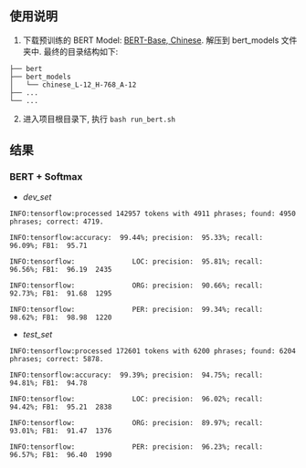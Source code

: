 ## 使用说明

1. 下载预训练的 BERT Model: [BERT-Base, Chinese](https://storage.googleapis.com/bert_models/2018_11_03/chinese_L-12_H-768_A-12.zip). 解压到 bert_models 文件夹中. 
最终的目录结构如下:
```
├── bert
├── bert_models
│   └── chinese_L-12_H-768_A-12
├── ...
└── ...
```

2. 进入项目根目录下, 执行 `bash run_bert.sh`


## 结果
### BERT + Softmax

- *dev_set*

```
INFO:tensorflow:processed 142957 tokens with 4911 phrases; found: 4950 phrases; correct: 4719.

INFO:tensorflow:accuracy:  99.44%; precision:  95.33%; recall:  96.09%; FB1:  95.71

INFO:tensorflow:              LOC: precision:  95.81%; recall:  96.56%; FB1:  96.19  2435

INFO:tensorflow:              ORG: precision:  90.66%; recall:  92.73%; FB1:  91.68  1295

INFO:tensorflow:              PER: precision:  99.34%; recall:  98.62%; FB1:  98.98  1220
```

- *test_set*

```
INFO:tensorflow:processed 172601 tokens with 6200 phrases; found: 6204 phrases; correct: 5878.

INFO:tensorflow:accuracy:  99.39%; precision:  94.75%; recall:  94.81%; FB1:  94.78

INFO:tensorflow:              LOC: precision:  96.02%; recall:  94.42%; FB1:  95.21  2838

INFO:tensorflow:              ORG: precision:  89.97%; recall:  93.01%; FB1:  91.47  1376

INFO:tensorflow:              PER: precision:  96.23%; recall:  96.57%; FB1:  96.40  1990
```
